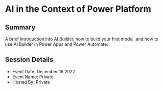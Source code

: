 # AI in the Context of Power Platform

## Summary
A brief introduction into AI Builder, how to build your first model, and how to use AI Builder in Power Apps and Power Automate.

## Session Details
* Event Date: December 16 2022
* Event Name: Private
* Hosted By: Private
